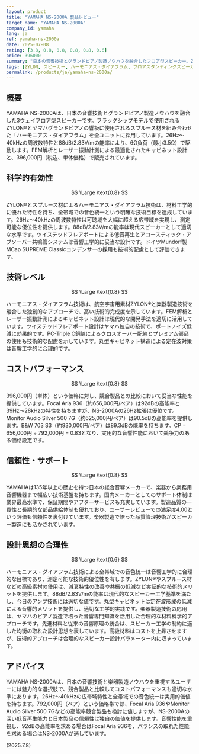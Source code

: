 ```yaml
---
layout: product
title: "YAMAHA NS-2000A 製品レビュー"
target_name: "YAMAHA NS-2000A"
company_id: yamaha
lang: ja
ref: yamaha-ns-2000a
date: 2025-07-08
rating: [3.8, 0.8, 0.8, 0.8, 0.8, 0.6]
price: 396000
summary: "日本の音響技術とグランドピアノ製造ノウハウを融合したフロア型スピーカー。ZYLON®とスプルース材によるハーモニアス・ダイアフラム技術を全ドライバーに採用し、26Hz～40kHzの広帯域再生を実現。396,000円という価格は同等性能の製品と比較して適切な競争力を持つが、一部の競合製品がより高い能率を提供している。"
tags: [ZYLON, スピーカー, ハーモニアス・ダイアフラム, フロアスタンディングスピーカー, 日本]
permalink: /products/ja/yamaha-ns-2000a/
---
```

## 概要

YAMAHA NS-2000Aは、日本の音響技術とグランドピアノ製造ノウハウを融合した3ウェイフロア型スピーカーです。フラッグシップモデルで使用されるZYLON®とヤマハグランドピアノの響板に使用されるスプルース材を組み合わせた「ハーモニアス・ダイアフラム」を全ユニットに採用しています。26Hz～40kHzの周波数特性と88dB/2.83V/mの能率により、6Ω負荷（最小3.5Ω）で駆動します。FEM解析とレーザー振動計測による最適化されたキャビネット設計と、396,000円（税込、単体価格）で販売されています。

## 科学的有効性

$$ \Large \text{0.8} $$

ZYLON®とスプルース材によるハーモニアス・ダイアフラム技術は、材料工学的に優れた特性を持ち、全帯域での音色統一という明確な技術目標を達成しています。26Hz～40kHzの周波数特性は可聴域を大幅に超える広帯域を実現し、測定可能な優位性を提供します。88dB/2.83V/mの能率は現代スピーカーとして適切な水準です。ツイステッドフレアポートによる低音再生とアコースティック・アブソーバー共鳴管システムは音響工学的に妥当な設計です。ドイツMundorf製MCap SUPREME Classicコンデンサーの採用も技術的配慮として評価できます。

## 技術レベル

$$ \Large \text{0.8} $$

ハーモニアス・ダイアフラム技術は、航空宇宙用素材ZYLON®と楽器製造技術を融合した独創的なアプローチで、高い技術的完成度を示しています。FEM解析とレーザー振動計測によるキャビネット設計は現代的な開発手法を適切に活用しています。ツイステッドフレアポート設計はヤマハ独自の技術で、ポートノイズ低減に効果的です。PC-Triple C銅線によるクロスオーバー配線とプレミアム部品の使用も技術的な配慮を示しています。丸型キャビネット構造による定在波対策は音響工学的に合理的です。

## コストパフォーマンス

$$ \Large \text{0.8} $$

396,000円（単体）という価格に対し、競合製品との比較において妥当な性能を提供しています。Focal Aria 936（約656,000円/ペア）は92dBの高能率と39Hz～28kHzの特性を持ちますが、NS-2000Aの26Hz拡張は優位です。Monitor Audio Silver 500 7G（約625,000円/ペア）は90.5dBの高能率を提供します。B&W 703 S3（約930,000円/ペア）は89.3dBの能率を持ちます。CP = 656,000円 ÷ 792,000円 = 0.83となり、実用的な音響性能において競争力のある価格設定です。

## 信頼性・サポート

$$ \Large \text{0.8} $$

YAMAHAは135年以上の歴史を持つ日本の総合音響メーカーで、楽器から業務用音響機器まで幅広い技術基盤を持ちます。国内メーカーとしてのサポート体制は業界最高水準で、保証期間やアフターサービスも充実しています。製造品質の一貫性と長期的な部品供給体制も優れており、ユーザーレビューでの満足度4.00という評価も信頼性を裏付けています。楽器製造で培った品質管理技術がスピーカー製造にも活かされています。

## 設計思想の合理性

$$ \Large \text{0.6} $$

ハーモニアス・ダイアフラム技術による全帯域での音色統一は音響工学的に合理的な目標であり、測定可能な技術的優位性を有します。ZYLON®やスプルース材などの高級素材の使用は、減衰特性の改善や共振の低減など実証的な技術的メリットを提供します。88dB/2.83V/mの能率は現代的なスピーカー工学基準を満たし、今日のアンプ技術には適切な値です。丸型キャビネットは定在波形成の低減による音響的メリットを提供し、適切な工学的実践です。楽器製造技術の応用は、ヤマハのピアノ製造で培った音響専門知識を活用した合理的な材料科学的アプローチです。先進材料と従来の音響原理の統合は、スピーカー工学の制約に適した均衡の取れた設計思想を表しています。高級材料はコストを上昇させますが、技術的アプローチは合理的なスピーカー設計パラメーター内に収まっています。

## アドバイス

YAMAHA NS-2000Aは、日本の音響技術と楽器製造ノウハウを重視するユーザーには魅力的な選択肢で、競合製品と比較してコストパフォーマンスも適切な水準にあります。26Hz～40kHzの広帯域特性と全帯域での音色統一は実用的価値を持ちます。792,000円（ペア）という価格帯では、Focal Aria 936やMonitor Audio Silver 500 7Gなどの高能率競合製品も検討に値しますが、NS-2000Aの深い低音再生能力と日本製品の信頼性は独自の価値を提供します。音響性能を重視し、92dBの高能率を求める場合はFocal Aria 936を、バランスの取れた性能を求める場合はNS-2000Aが適しています。

(2025.7.8)
